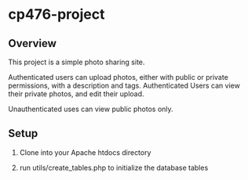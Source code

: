 # cp476-project

## Overview

This project is a simple photo sharing site.

Authenticated users can upload photos, either with public or private permissions, with a description and tags.
Authenticated Users can view their private photos, and edit their upload.

Unauthenticated uses can view public photos only.

## Setup

1. Clone into your Apache htdocs directory

2. run utils/create_tables.php to initialize the database tables

